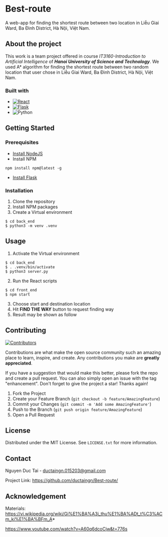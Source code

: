 # Best-route
A web-app for finding the shortest route between two location in Liễu Giai Ward, Ba Đình District, Hà Nội, Việt Nam.

## About the project 
This work is a team project offered in course *IT3160-Introduction to Artificial Intelligence* of ***Hanoi University of Science and Technology***.
We used A* algorithm for finding the shortest route between two random location that user chose in Liễu Giai Ward, Ba Đình District, Hà Nội, Việt Nam.

### Built with
- [![React][React]][React-url]
- [![Flask][Flask]][Flask-url]
- ![Python][Python]
## Getting Started
### Prerequisites
- [Install NodeJS ](https://nodejs.org/en/download)
- Install NPM
```
npm install npm@latest -g
```
- [Install Flask ](https://flask.palletsprojects.com/en/3.0.x/installation/)
### Installation
1. Clone the repository
2. Install NPM packages
3. Create a Virtual environment
```
$ cd back_end
$ python3 -m venv .venv
```

## Usage
1. Activate the Virtual environment
```
$ cd back_end
$ . .venv/bin/activate
$ python3 server.py
```
2. Run the React scripts
```
$ cd front_end
$ npm start
```
3. Choose start and destination location
4. Hit **FIND THE WAY** button to request finding way
5. Result may be shown as follow

## Contributing
[![Contributors][contributors-shield]][contributors-url]

Contributions are what make the open source community such an amazing place to learn, inspire, and create. Any contributions you make are **greatly appreciated**.

If you have a suggestion that would make this better, please fork the repo and create a pull request. You can also simply open an issue with the tag "enhancement". Don't forget to give the project a star! Thanks again!

1. Fork the Project
2. Create your Feature Branch (`git checkout -b feature/AmazingFeature`)
3. Commit your Changes (`git commit -m 'Add some AmazingFeature'`)
4. Push to the Branch (`git push origin feature/AmazingFeature`)
5. Open a Pull Request

## License
Distributed under the MIT License. See `LICENSE.txt` for more information.

## Contact
Nguyen Duc Tai - ductaingn.015203@gmail.com

Project Link: https://github.com/ductaingn/Best-route/

## Acknowledgement
Materials:
https://vi.wikipedia.org/wiki/Gi%E1%BA%A3i_thu%E1%BA%ADt_t%C3%ACm_ki%E1%BA%BFm_A*

https://www.youtube.com/watch?v=A60q6dcoCjw&t=776s

[contributors-shield]: https://img.shields.io/badge/CONTRIBUTORS-5-blue?style=flat-square
[contributors-url]: https://github.com/ductaingn/Best-route/graphs/contributors
[React]: https://img.shields.io/badge/React-%230088CC?style=flat-square&logo=react
[React-url]:https://react.dev/
[Flask]: https://img.shields.io/badge/Flask-%23000000?style=flat-square&logo=flask
[Flask-url]: https://flask.palletsprojects.com/en/3.0.x/#
[Python]: https://img.shields.io/badge/Python-%23ECD53F?style=flat-square&logo=python
